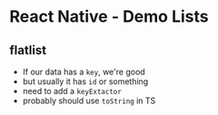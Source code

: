 # React Native - Demo Lists

## flatlist

- If our data has a `key`, we're good
- but usually it has `id` or something
- need to add a `keyExtactor`
- probably should use `toString` in TS
